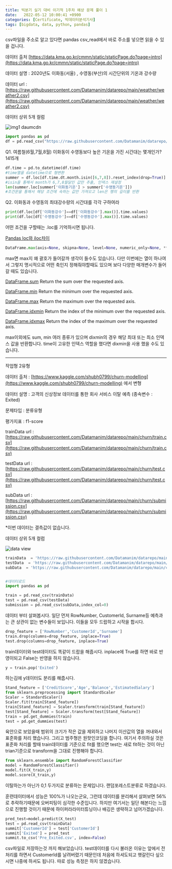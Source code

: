 ```yaml
---
title: 빅분기 실기 대비 이기적 1주차 예상 문제 풀이 1
date:   2022-05-12 10:00:41 +0900
categories: [Certificate, 빅데이터분석기사]
tags: [bigdata, data, python, pandas]
---
```


csv파일을 주소로 알고 있다면 pandas csv_read에서 바로 주소를 넣으면 읽을 수 있을 겁니다.

데이터 출처 [https://data.kma.go.kr/cmmn/static/staticPage.do?page=intro](https://data.kma.go.kr/cmmn/static/staticPage.do?page=intro)

데이터 설명 : 2020년도 이화동(서울) , 수영동(부산)의 시간단위의 기온과 강수량

데이터 url : [https://raw.githubusercontent.com/Datamanim/datarepo/main/weather/weather2.csv](https://raw.githubusercontent.com/Datamanim/datarepo/main/weather/weather2.csv)

데이터 상위 5개 컬럼

![img1 daumcdn](https://user-images.githubusercontent.com/85277660/210358047-0cf24d3c-5f9c-44e4-bba4-58e0b97eb3c8.png)

```py
import pandas as pd
df = pd.read_csv("https://raw.githubusercontent.com/Datamanim/datarepo/main/weather/weather2.csv")
```

Q1. 여름철(6월,7월,8월) 이화동이 수영동보다 높은 기온을 가진 시간대는 몇개인가? 1415개

```py
df.time = pd.to_datetime(df.time)
#time열을 datetime으로 형변환
summer = df.loc[df.time.dt.month.isin([6,7,8]).reset_index(drop=True)]
#isin을 통해서 month가 6,7,8월달인 값만 추출, 인덱스 재설정
len(summer.loc[summer['이화동기온'] > summer['수영동기온']])
#조건문을 통해서 해당 조건에 속하는 값만 가져오고 len은 행의 길이를 반환
```

Q2. 이화동과 수영동의 최대강수량의 시간대를 각각 구하여라
```py
print(df.loc[df['이화동강수']==df['이화동강수'].max()].time.values)
print(df.loc[df['수영동강수']==df['수영동강수'].max()].time.values)
```
어떤 조건을 구할때는 .loc를 기억하시면 됩니다.

[Pandas loc와 iloc차이](https://jeong-daniel.github.io/posts/Pandas-loc%EC%99%80-iloc%EC%B0%A8%EC%9D%B4/)

```py
DataFrame.max(axis=None, skipna=None, level=None, numeric_only=None, **kwargs)
```

max면 max지 왜 괄호가 들어갈까 생각이 들수도 있습니다. 다만 이번에는 열이 하나여서 그렇지 명시적으로 어떤 축인지 정해줘야할때도 있으며 보다 다양한 매개변수가 들어갈 때도 있습니다.

 
[DataFrame.sum](https://pandas.pydata.org/docs/reference/api/pandas.DataFrame.sum.html#pandas.DataFrame.sum)
Return the sum over the requested axis.

[DataFrame.min](https://pandas.pydata.org/docs/reference/api/pandas.DataFrame.min.html#pandas.DataFrame.min)
Return the minimum over the requested axis.

[DataFrame.max](https://pandas.pydata.org/docs/reference/api/pandas.DataFrame.max.html#pandas.DataFrame.max)
Return the maximum over the requested axis.

[DataFrame.idxmin](https://pandas.pydata.org/docs/reference/api/pandas.DataFrame.idxmin.html#pandas.DataFrame.idxmin)
Return the index of the minimum over the requested axis.

[DataFrame.idxmax](https://pandas.pydata.org/docs/reference/api/pandas.DataFrame.idxmax.html#pandas.DataFrame.idxmax)
Return the index of the maximum over the requested axis.

max이외에도 sum, min 여러 종류가 있으며 dixmin의 경우 해당 최대 또는 최소 인덱스 값을 반환합니다. time이 고유한 인덱스 역할을 했다면 dixmin을 사용 했을 수도 있습니다.

---

작업형 2유형

데이터 출처 : [https://www.kaggle.com/shubh0799/churn-modelling](https://www.kaggle.com/shubh0799/churn-modelling) 에서 변형

데이터 설명 : 고객의 신상정보 데이터를 통한 회사 서비스 이탈 예측 (종속변수 : Exited)

문제타입 : 분류유형

평가지표 : f1-score

trainData url : [https://raw.githubusercontent.com/Datamanim/datarepo/main/churn/train.csv](https://raw.githubusercontent.com/Datamanim/datarepo/main/churn/train.csv)

testData url : [https://raw.githubusercontent.com/Datamanim/datarepo/main/churn/test.csv](https://raw.githubusercontent.com/Datamanim/datarepo/main/churn/test.csv)

subData url : [https://raw.githubusercontent.com/Datamanim/datarepo/main/churn/submission.csv](https://raw.githubusercontent.com/Datamanim/datarepo/main/churn/submission.csv)

*이번 데이터는 결측값이 없습니다.

데이터 상위 5개 컬럼

![data view](https://user-images.githubusercontent.com/85277660/210358623-d32ffa0e-9a76-45ff-b2f1-448acbec8e09.png)

```py
trainData  = 'https://raw.githubusercontent.com/Datamanim/datarepo/main/churn/train.csv'
testData  = 'https://raw.githubusercontent.com/Datamanim/datarepo/main/churn/test.csv'
subData  = 'https://raw.githubusercontent.com/Datamanim/datarepo/main/churn/submission.csv'


#데이터로드
import pandas as pd

train = pd.read_csv(trainData)
test = pd.read_csv(testData)
submission = pd.read_csv(subData,index_col=0)
```

데이터 부터 살펴봅시다. 일단 먼저 RowNumber, CustomerId, Surname등 예측과는 큰 상관이 없는 변수들이 보입니다. 이들을 모두 드랍하고 시작을 합시다.

```py
drop_feature = ['RowNumber','CustomerId','Surname']
train.drop(columns=drop_feature, inplace=True)
test.drop(columns=drop_feature, inplace=True)
```
train데이터와 test데이터도 똑같이 드랍을 해줍시다. inplace에 True를 하면 바로 반영이되고 False는 반영을 하지 않습니다.

```py
y = train.pop('Exited')
```
하는김에 y데이터도 분리를 해줍시다.

```py
Stand_feature = ['CreditScore','Age','Balance','EstimatedSalary']
from sklearn.preprocessing import StandardScaler
Scaler = StandardScaler()
Scaler.fit(train[Stand_feature])
train[Stand_feature] = Scaler.transform(train[Stand_feature])
test[Stand_feature] = Scaler.transform(test[Stand_feature])
train = pd.get_dummies(train)
test = pd.get_dummies(test)
```
육안으로 보았을때 범위의 크기가 작은 값을 제외하고 나머지 이산값의 열을 꺼내와서 표준화를 처리 했습니다. 그리고 범주형은 원핫인코딩을 합니다. 여기서 주의하실 것은 표준화 처리를 할때 train데이터를 기준으로 fit를 했으면 test는 새로 fit하는 것이 아닌 trian기준으로 transform을 그대로 진행해야 합니다.

```py
from sklearn.ensemble import RandomForestClassifier
model = RandomForestClassifier()
model.fit(X_train,y)
model.score(X_train,y)
```
이탈하는가 아닌가 0,1 두가지로 분류하는 문제입니다. 랜덤포레스트분류로 하겠습니다.

훈련데이터에서 성능은 100%가 나오는군요, 그런데 데이터를 분리해서 살펴보면 56%로 추락하기때문에 오버피팅이 심각한 수준입니다. 하지만 여기서는 일단 해본다는 느낌으로 진행할 것이기 때문에 하이퍼라라미터튜닝이나 배깅은 생략하고 넘어가겠습니다.

```py
pred_test=model.predict(X_test)
test = pd.read_csv(trainData)
summit['CustomerId'] = test['CustomerId']
summit['Exited'] = pred_test
summit.to_csv('Pre_Exited.csv', index=False)
```
csv파일로 저장하는것 까지 해보았습니다. test데이터를 다시 불러온 이유는 앞에서 전처리를 하면서 CustomerId를 날려버렸기 때문인데 처음에 하셔도되고 햇갈린다 싶으시면 나중에 하셔도 됩니다. 따로 성능 측정은 하지 않겠습니다.